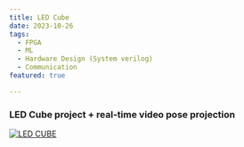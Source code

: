 ```yaml
---
title: LED Cube
date: 2023-10-26
tags:
  - FPGA
  - ML
  - Hardware Design (System verilog)
  - Communication
featured: true

---
```


### LED Cube project + real-time video pose projection

[![LED CUBE](http://img.youtube.com/vi/kbrSmiwQhu4/0.jpg)](https://www.youtube.com/watch?v=kbrSmiwQhu4 "LED Cube")



<!--more-->
